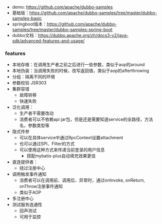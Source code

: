 - demo: https://github.com/apache/dubbo-samples
- 基础版：https://github.com/apache/dubbo-samples/tree/master/dubbo-samples-basic
- springboot版本：https://github.com/apache/dubbo-samples/tree/master/dubbo-samples-spring-boot
- dubbo文档：https://dubbo.apache.org/zh/docs3-v2/java-sdk/advanced-features-and-usage/

### features

- 本地存根：在调用生产者之前之后进行一些参数，类似于aop的around
- 本地伪装：当调用失败的时候，改写返回值，类似于aop的afterthrowing
- 分组：隔离不同的环境
- 参数校验 JSR303
- 集群容错
    - 故障转移
    - 快速失败
- 泛化调用：
    - 生产者不需要改动
    - 消费者可以不依赖api jar包，但是还是需要知道service的全路径，方法名，参数类型等
- 隐式传参
    - 可以在具体service中通过RpcContext设置attachment
    - 也可以通过SPI、Filter的方式
    - 可以使用这种方式来传递当前登录的用户信息
        - 搭配mybatis-plus自动填充效果更佳
- 直连提供者：
    - 绕过注册中心
- 调用触发事件通知
    - 消费者可以在调用前、调用后、异常时，通过onInvoke, onReturn, onThrow注册事件通知
    - 类似于AOP
- 多注册中心
- 测试服务连通性
  - 回声测试
  - 可用于监控
